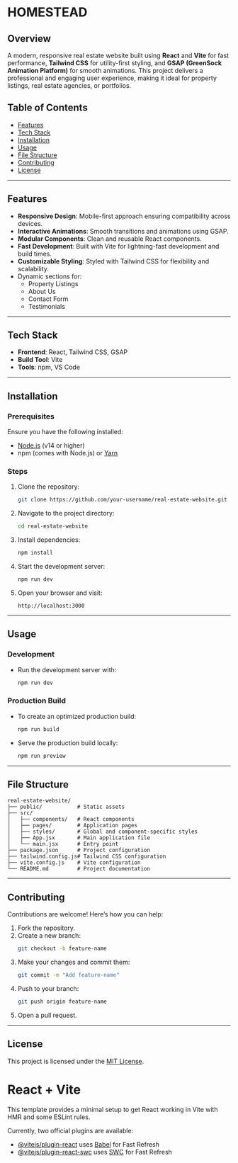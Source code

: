 # HOMESTEAD 

## Overview
A modern, responsive real estate website built using **React** and **Vite** for fast performance, **Tailwind CSS** for utility-first styling, and **GSAP (GreenSock Animation Platform)** for smooth animations. This project delivers a professional and engaging user experience, making it ideal for property listings, real estate agencies, or portfolios.

## Table of Contents
- [Features](#features)
- [Tech Stack](#tech-stack)
- [Installation](#installation)
- [Usage](#usage)
- [File Structure](#file-structure)
- [Contributing](#contributing)
- [License](#license)

---

## Features
- **Responsive Design**: Mobile-first approach ensuring compatibility across devices.
- **Interactive Animations**: Smooth transitions and animations using GSAP.
- **Modular Components**: Clean and reusable React components.
- **Fast Development**: Built with Vite for lightning-fast development and build times.
- **Customizable Styling**: Styled with Tailwind CSS for flexibility and scalability.
- Dynamic sections for:
  - Property Listings
  - About Us
  - Contact Form
  - Testimonials

---

## Tech Stack
- **Frontend**: React, Tailwind CSS, GSAP
- **Build Tool**: Vite
- **Tools**: npm, VS Code

---

## Installation

### Prerequisites
Ensure you have the following installed:
- [Node.js](https://nodejs.org/) (v14 or higher)
- npm (comes with Node.js) or [Yarn](https://yarnpkg.com/)

### Steps
1. Clone the repository:
   ```bash
   git clone https://github.com/your-username/real-estate-website.git
   ```

2. Navigate to the project directory:
   ```bash
   cd real-estate-website
   ```

3. Install dependencies:
   ```bash
   npm install
   ```

4. Start the development server:
   ```bash
   npm run dev
   ```

5. Open your browser and visit:
   ```
   http://localhost:3000
   ```

---

## Usage

### Development
- Run the development server with:
  ```bash
  npm run dev
  ```

### Production Build
- To create an optimized production build:
  ```bash
  npm run build
  ```
- Serve the production build locally:
  ```bash
  npm run preview
  ```

---

## File Structure
```
real-estate-website/
├── public/           # Static assets
├── src/
│   ├── components/   # React components
│   ├── pages/        # Application pages
│   ├── styles/       # Global and component-specific styles
│   ├── App.jsx       # Main application file
│   └── main.jsx      # Entry point
├── package.json      # Project configuration
├── tailwind.config.js# Tailwind CSS configuration
├── vite.config.js    # Vite configuration
└── README.md         # Project documentation
```

---

## Contributing
Contributions are welcome! Here’s how you can help:
1. Fork the repository.
2. Create a new branch:
   ```bash
   git checkout -b feature-name
   ```
3. Make your changes and commit them:
   ```bash
   git commit -m "Add feature-name"
   ```
4. Push to your branch:
   ```bash
   git push origin feature-name
   ```
5. Open a pull request.

---

## License
This project is licensed under the [MIT License](LICENSE).



# React + Vite

This template provides a minimal setup to get React working in Vite with HMR and some ESLint rules.

Currently, two official plugins are available:

- [@vitejs/plugin-react](https://github.com/vitejs/vite-plugin-react/blob/main/packages/plugin-react/README.md) uses [Babel](https://babeljs.io/) for Fast Refresh
- [@vitejs/plugin-react-swc](https://github.com/vitejs/vite-plugin-react-swc) uses [SWC](https://swc.rs/) for Fast Refresh
